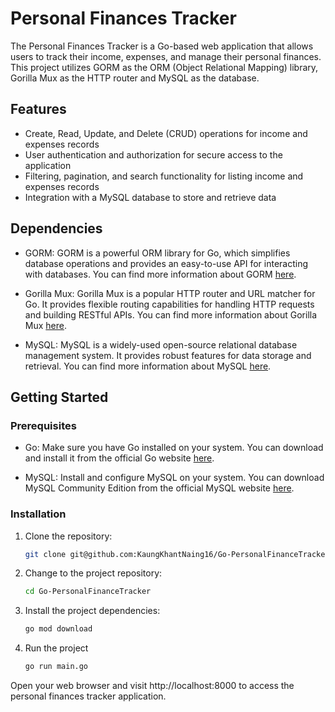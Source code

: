 # Personal Finances Tracker

The Personal Finances Tracker is a Go-based web application that allows users to track their income, expenses, and manage their personal finances. This project utilizes GORM as the ORM (Object Relational Mapping) library, Gorilla Mux as the HTTP router and MySQL as the database.

## Features

- Create, Read, Update, and Delete (CRUD) operations for income and expenses records
- User authentication and authorization for secure access to the application
- Filtering, pagination, and search functionality for listing income and expenses records
- Integration with a MySQL database to store and retrieve data

## Dependencies

- GORM: GORM is a powerful ORM library for Go, which simplifies database operations and provides an easy-to-use API for interacting with databases. You can find more information about GORM [here](https://gorm.io/).

- Gorilla Mux: Gorilla Mux is a popular HTTP router and URL matcher for Go. It provides flexible routing capabilities for handling HTTP requests and building RESTful APIs. You can find more information about Gorilla Mux [here](https://github.com/gorilla/mux).

- MySQL: MySQL is a widely-used open-source relational database management system. It provides robust features for data storage and retrieval. You can find more information about MySQL [here](https://www.mysql.com/).

## Getting Started

### Prerequisites

- Go: Make sure you have Go installed on your system. You can download and install it from the official Go website [here](https://golang.org/dl/).

- MySQL: Install and configure MySQL on your system. You can download MySQL Community Edition from the official MySQL website [here](https://dev.mysql.com/downloads/installer/).

### Installation

1. Clone the repository:

    ```bash
    git clone git@github.com:KaungKhantNaing16/Go-PersonalFinanceTracker.git

2. Change to the project repository:

    ```bash
    cd Go-PersonalFinanceTracker

3. Install the project dependencies:

    ```bash
    go mod download

4. Run the project

    ```bash
    go run main.go

Open your web browser and visit http://localhost:8000 to access the personal finances tracker application.


